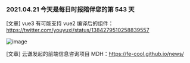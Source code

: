 ### 2021.04.21 今天是每日时报陪伴您的第 543 天

[文章] vue3 有可能支持 vue2 编译后的组件：<https://twitter.com/youyuxi/status/1384279510258839557>

![image](https://user-images.githubusercontent.com/6063358/115486504-60039980-a289-11eb-816d-649eb8ae6fce.png)

[文章] 云谦发起的前端信息咨询项目 MDH：<https://fe-cool.github.io/news/>
